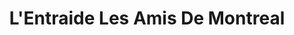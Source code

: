 ---
title: "L'Entraide Les Amis De Montreal"
url: /montreal/lentraide-les-amis-de-montreal/
shop: charity
---